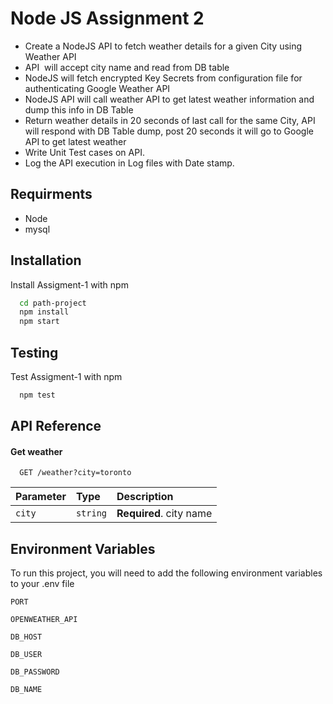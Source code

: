 
# Node JS Assignment 2

- Create a NodeJS API to fetch weather details for a given City using Weather API
- API  will accept city name and read from DB table 
- NodeJS will fetch encrypted Key Secrets from configuration file for authenticating Google Weather API
- NodeJS API will call weather API to get latest weather information and dump this info in DB Table 
- Return weather details in 20 seconds of last call for the same City, API will respond with DB Table dump, post 20 seconds it will go to Google API to get latest weather
- Write Unit Test cases on API.
- Log the API execution in Log files with Date stamp.

## Requirments

- Node
- mysql
## Installation

Install Assigment-1 with npm

```bash
  cd path-project
  npm install
  npm start
```
## Testing

Test Assigment-1 with npm

```bash
  npm test
``` 

## API Reference

#### Get weather

```http
  GET /weather?city=toronto
```

| Parameter | Type     | Description                |
| :-------- | :------- | :------------------------- |
| `city` | `string` | **Required**. city name


## Environment Variables

To run this project, you will need to add the following environment variables to your .env file

`PORT`

`OPENWEATHER_API`

`DB_HOST`

`DB_USER`

`DB_PASSWORD`

`DB_NAME`

